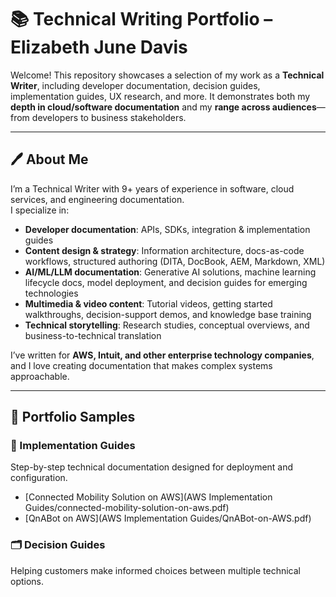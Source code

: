 # 📚 Technical Writing Portfolio – Elizabeth June Davis

Welcome! This repository showcases a selection of my work as a **Technical Writer**, including developer documentation, decision guides, implementation guides, UX research, and more. 
It demonstrates both my **depth in cloud/software documentation** and my **range across audiences**—from developers to business stakeholders.

---

## 🖊️ About Me
I’m a Technical Writer with 9+ years of experience in software, cloud services, and engineering documentation.  
I specialize in:
- **Developer documentation**: APIs, SDKs, integration & implementation guides  
- **Content design & strategy**: Information architecture, docs-as-code workflows, structured authoring (DITA, DocBook, AEM, Markdown, XML)  
- **AI/ML/LLM documentation**: Generative AI solutions, machine learning lifecycle docs, model deployment, and decision guides for emerging technologies  
- **Multimedia & video content**: Tutorial videos, getting started walkthroughs, decision-support demos, and knowledge base training  
- **Technical storytelling**: Research studies, conceptual overviews, and business-to-technical translation  

I’ve written for **AWS, Intuit, and other enterprise technology companies**, and I love creating documentation that makes complex systems approachable.

---

## 📂 Portfolio Samples

### 🔧 Implementation Guides
Step-by-step technical documentation designed for deployment and configuration.  
- [Connected Mobility Solution on AWS](AWS Implementation Guides/connected-mobility-solution-on-aws.pdf)  
- [QnABot on AWS](AWS Implementation Guides/QnABot-on-AWS.pdf)   

### 🗂️ Decision Guides
Helping customers make informed choices between multiple technical options.  
